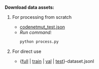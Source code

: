 **Download data assets:**
1. For processing from scratch
   * [codenetmut_test.json](https://zenodo.org/record/8062703)
   * *Run command:*
     ```bash
     python process.py
     ```

2. For direct use
   * {[full](https://drive.google.com/file/d/1IP-KL3zpiTXLHLAFeYFiSPRqSsWVQRj0/view?usp=share_link) | [train](https://drive.google.com/file/d/1JpWTsHNooS_wXp8BuYPQjzuPuALZl3AL/view?usp=share_link) | [val](https://drive.google.com/file/d/18a5H8RxaYpjqU_CI39ZiA2VnWAMPjQdc/view?usp=share_link) | [test](https://drive.google.com/file/d/1EZ3v4f_sc32FQOYjR_SXtBXZF9pokgM4/view?usp=share_link)}-dataset.jsonl
